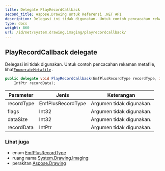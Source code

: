 ```yaml
---
title: Delegate PlayRecordCallback
second_title: Aspose.Drawing untuk Referensi .NET API
description: Delegasi ini tidak digunakan. Untuk contoh pencacahan rekaman metafile lihatEnumerateMetafile .
type: docs
weight: 860
url: /id/net/system.drawing.imaging/playrecordcallback/
---
```

## PlayRecordCallback delegate

Delegasi ini tidak digunakan. Untuk contoh pencacahan rekaman metafile, lihat[`EnumerateMetafile`](../../system.drawing/graphics/enumeratemetafile/) .

```csharp
public delegate void PlayRecordCallback(EmfPlusRecordType recordType, int flags, int dataSize, 
    IntPtr recordData);
```

| Parameter | Jenis | Keterangan |
| --- | --- | --- |
| recordType | EmfPlusRecordType | Argumen tidak digunakan. |
| flags | Int32 | Argumen tidak digunakan. |
| dataSize | Int32 | Argumen tidak digunakan. |
| recordData | IntPtr | Argumen tidak digunakan. |

### Lihat juga

* enum [EmfPlusRecordType](../emfplusrecordtype/)
* ruang nama [System.Drawing.Imaging](../../system.drawing.imaging/)
* perakitan [Aspose.Drawing](../../)



